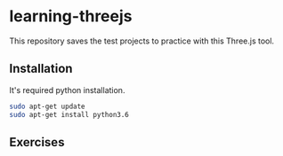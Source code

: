 # learning-threejs

This repository saves the test projects to practice with this Three.js tool.

## Installation

It's required python installation.

```bash
sudo apt-get update
sudo apt-get install python3.6
```

## Exercises